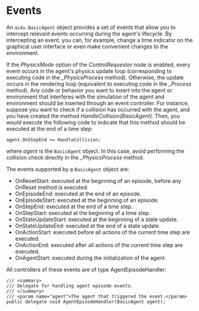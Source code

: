 # Events

An `ai4u.BasicAgent` object provides a set of events that allow you to intercept relevant events occurring during the agent's lifecycle. By intercepting an event, you can, for example, change a time indicator on the graphical user interface or even make convenient changes to the environment.

If the *PhysicsMode* option of the *ControlRequestor* node is enabled, every event occurs in the agent's physics update loop (corresponding to executing code in the *_PhysicsProcess* method). Otherwise, the update occurs in the rendering loop (equivalent to executing code in the *_Process* method). Any code or behavior you want to insert into the agent or environment that interferes with the simulation of the agent and environment should be inserted through an event controller. For instance, suppose you want to check if a collision has occurred with the agent, and you have created the method *HandleCollision(BasicAgent)*. Then, you would execute the following code to indicate that this method should be executed at the end of a time step:

```CSharp
agent.OnStepEnd += HandleCollision; 
```

where *agent* is the `BasicAgent` object. In this case, avoid performing the collision check directly in the *_PhysicsProcess* method.

The events supported by a `BasicAgent` object are:

* OnResetStart: executed at the beginning of an episode, before any OnReset method is executed.
* OnEpisodeEnd: executed at the end of an episode.
* OnEpisodeStart: executed at the beginning of an episode.
* OnStepEnd: executed at the end of a time step.
* OnStepStart: executed at the beginning of a time step.
* OnStateUpdateStart: executed at the beginning of a state update.
* OnStateUpdateEnd: executed at the end of a state update.
* OnActionStart: executed before all actions of the current time step are executed.
* OnActionEnd: executed after all actions of the current time step are executed.
* OnAgentStart: executed during the initialization of the agent.

All controllers of these events are of type AgentEpisodeHandler:

```CSharp
/// <summary>
/// Delegate for handling agent episode events.
/// </summary>
/// <param name="agent">The agent that triggered the event.</param>
public delegate void AgentEpisodeHandler(BasicAgent agent);
```
